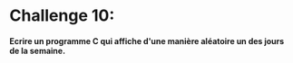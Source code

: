 # Challenge 10:

#### Ecrire un programme C qui affiche d'une manière aléatoire un des jours de la semaine.